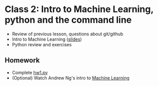 



# Class 2: Intro to Machine Learning, python and the command line


- Review of previous lesson, questions about git/github
- Intro to Machine Learning ([slides](https://github.com/misrab/SG_DAT1/blob/master/lectures/02_machine_learning.pdf))
- Python review and exercises


## Homework

- Complete [hw1.py](https://github.com/misrab/SG_DAT1/blob/master/homework/hw1.py)
- (Optional) Watch Andrew Ng's intro to [Machine Learning](https://www.youtube.com/watch?v=UzxYlbK2c7E)